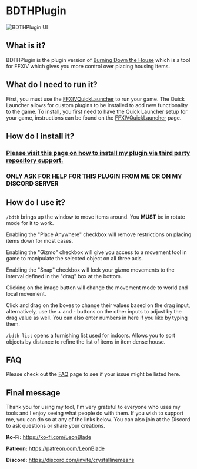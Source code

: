 # BDTHPlugin

![BDTHPlugin UI](https://i.imgur.com/AdznUyJ.png)

## What is it?
BDTHPlugin is the plugin version of [Burning Down the House](https://github.com/LeonBlade/BurningDownTheHouse) which is a tool for FFXIV which gives you more control over placing housing items.

## What do I need to run it?
First, you must use the [FFXIVQuickLauncher](https://github.com/goatcorp/FFXIVQuickLauncher) to run your game. The Quick Launcher allows for custom plugins to be installed to add new functionality to the game. To install, you first need to have the Quick Launcher setup for your game, instructions can be found on the [FFXIVQuickLauncher](https://github.com/goatcorp/FFXIVQuickLauncher) page.

## How do I install it?
### **[Please visit this page on how to install my plugin via third party repository support.](https://github.com/LeonBlade/DalamudPlugins)**

### **ONLY ASK FOR HELP FOR THIS PLUGIN FROM ME OR ON MY DISCORD SERVER**

## How do I use it?
`/bdth` brings up the window to move items around. You **MUST** be in rotate mode for it to work.

Enabling the "Place Anywhere" checkbox will remove restrictions on placing items down for most cases.

Enabling the "Gizmo" checkbox will give you access to a movement tool in game to manipulate the selected object on all three axis.

Enabling the "Snap" checkbox will lock your gizmo movements to the interval defined in the "drag" box at the bottom.

Clicking on the image button will change the movement mode to world and local movement.

Click and drag on the boxes to change their values based on the drag input, alternatively, use the + and - buttons on the other inputs to adjust by the drag value as well. You can also enter numbers in here if you like by typing them.

`/bdth list` opens a furnishing list used for indoors. Allows you to sort objects by distance to refine the list of items in item dense house.

## FAQ
Please check out the [FAQ](https://github.com/LeonBlade/BDTHPlugin/wiki/FAQ) page to see if your issue might be listed here.

## Final message
Thank you for using my tool, I'm very grateful to everyone who uses my tools and I enjoy seeing what people do with them. If you wish to support me, you can do so at any of the links below. You can also join at the Discord to ask questions or share your creations.

**Ko-Fi:** https://ko-fi.com/LeonBlade

**Patreon:** https://patreon.com/LeonBlade

**Discord:** https://discord.com/invite/crystallinemeans

